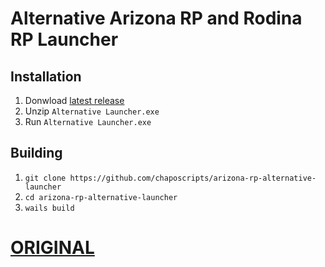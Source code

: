 # Alternative Arizona RP and Rodina RP Launcher 
## Installation
1. Donwload [latest release](https://github.com/s1m00nqwe/Alternative-Launcher-Arizona-RP-and-Rodina-RP/releases)
2. Unzip `Alternative Launcher.exe`
3. Run `Alternative Launcher.exe`

## Building
1. `git clone https://github.com/chaposcripts/arizona-rp-alternative-launcher`  
2. `cd arizona-rp-alternative-launcher`  
3. `wails build`

 ##  
 # [ORIGINAL](https://github.com/chaposcripts/arizona-rp-alternative-launcher)
